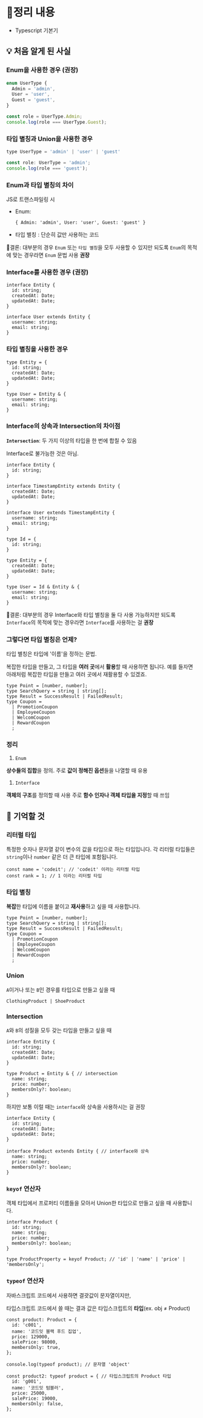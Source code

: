 # 📝정리 내용

- Typescript 기본기

## 💡 처음 알게 된 사실

### **Enum을 사용한 경우 (권장)**

```jsx
enum UserType {
  Admin = 'admin',
  User = 'user',
  Guest = 'guest',
}

const role = UserType.Admin;
console.log(role === UserType.Guest);
```

### **타입 별칭과 Union을 사용한 경우**

```jsx
type UserType = 'admin' | 'user' | 'guest'

const role: UserType = 'admin';
console.log(role === 'guest');
```

### Enum과 타입 별칭의 차이

JS로 트랜스파일링 시 

- Enum:
    
    `{ Admin: 'admin', User: 'user', Guest: 'guest' }`
    
- 타입 별칭 : 단순히 값만 사용하는 코드

📑결론: 대부분의 경우 `Enum` 또는 `타입 별칭`을 모두 사용할 수 있지만 되도록 `Enum`의 목적에 맞는 경우라면 `Enum` 문법 사용 **권장**

### **Interface를 사용한 경우 (권장)**

```tsx
interface Entity {
  id: string;
  createdAt: Date;
  updatedAt: Date;
}

interface User extends Entity {
  username: string;
  email: string;
}
```

### **타입 별칭을 사용한 경우**

```tsx
type Entity = {
  id: string;
  createdAt: Date;
  updatedAt: Date;
}

type User = Entity & {
  username: string;
  email: string;
}
```

### Interface의 상속과 Intersection의 차이점

**`Intersection`**: 두 가지 이상의 타입을 한 번에 합칠 수 있음

Interface로 불가능한 것은 아님.

```tsx
interface Entity {
  id: string;
}

interface TimestampEntity extends Entity {
  createdAt: Date;
  updatedAt: Date;
}

interface User extends TimestampEntity {
  username: string;
  email: string;
}
```

```tsx
type Id = {
  id: string;
}

type Entity = {
  createdAt: Date;
  updatedAt: Date;
}

type User = Id & Entity & {
  username: string;
  email: string;
}
```

📑결론: 대부분의 경우 Interface와 타입 별칭을 둘 다 사용 가능하지만 되도록 `Interface`의 목적에 맞는 경우라면 `Interface`를 사용하는 걸 **권장**

### 그렇다면 타입 별칭은 언제?

타입 별칭은 타입에 '이름'을 정하는 문법. 

복잡한 타입을 만들고, 그 타입을 **여러 곳**에서 **활용**할 때 사용하면 됩니다. 
예를 들자면 아래처럼 복잡한 타입을 만들고 여러 곳에서 재활용할 수 있겠죠.

```tsx
type Point = [number, number];
type SearchQuery = string | string[];
type Result = SuccessResult | FailedResult;
type Coupon = 
  | PromotionCoupon
  | EmployeeCoupon
  | WelcomCoupon
  | RewardCoupon
  ;
```

### 정리

1. `Enum`

**상수들의 집합**을 정의.
주로 **값이 정해진 옵션**들을 나열할 때 유용

1. `Interface`

**객체의 구조**를 정의할 때 사용
주로 **함수 인자나 객체 타입을 지정**할 때 쓰임

## 📌 기억할 것

### **리터럴 타입**

특정한 숫자나 문자열 같이 변수의 값을 타입으로 하는 타입입니다. 각 리터럴 타입들은 `string`이나 `number` 같은 더 큰 타입에 포함됩니다.

```tsx
const name = 'codeit'; // 'codeit' 이라는 리터럴 타입
const rank = 1; // 1 이라는 리터럴 타입
```

### **타입 별칭**

**복잡**한 타입에 이름을 붙이고 **재사용**하고 싶을 때 사용합니다.

```tsx
type Point = [number, number];
type SearchQuery = string | string[];
type Result = SuccessResult | FailedResult;
type Coupon =
  | PromotionCoupon
  | EmployeeCoupon
  | WelcomCoupon
  | RewardCoupon
  ;
```

### **Union**

`A`이거나 또는 `B`인 경우를 타입으로 만들고 싶을 때

```tsx
ClothingProduct | ShoeProduct
```

### **Intersection**

`A`와 `B`의 성질을 모두 갖는 타입을 만들고 싶을 때

```tsx
interface Entity {
  id: string;
  createdAt: Date;
  updatedAt: Date;
}

type Product = Entity & { // intersection
  name: string;
  price: number;
  membersOnly?: boolean;
}
```

하지만 보통 이럴 때는 `interface`와 상속을 사용하시는 걸 권장

```tsx
interface Entity {
  id: string;
  createdAt: Date;
  updatedAt: Date;
}

interface Product extends Entity { // interface와 상속
  name: string;
  price: number;
  membersOnly?: boolean;
}
```

### **`keyof` 연산자**

객체 타입에서 프로퍼티 이름들을 모아서 Union한 타입으로 만들고 싶을 때 사용합니다.

```tsx
interface Product {
  id: string;
  name: string;
  price: number;
  membersOnly?: boolean;
}

type ProductProperty = keyof Product; // 'id' | 'name' | 'price' | 'membersOnly';
```

### **`typeof` 연산자**

자바스크립트 코드에서 사용하면 결괏값이 문자열이지만, 

타입스크립트 코드에서 쓸 때는 결과 값은 타입스크립트의 **타입**(ex. obj ≠ Product)

```tsx
const product: Product = {
  id: 'c001',
  name: '코드잇 블랙 후드 집업',
  price: 129000,
  salePrice: 98000,
  membersOnly: true,
};

console.log(typeof product); // 문자열 'object'

const product2: typeof product = { // 타입스크립트의 Product 타입
  id: 'g001',
  name: '코드잇 텀블러',
  price: 25000,
  salePrice: 19000,
  membersOnly: false,
};
```